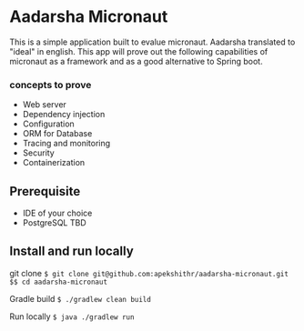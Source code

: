 # Aadarsha Micronaut    
This is a simple application built to evalue micronaut. 
Aadarsha translated to "ideal" in english. This app will prove out the following capabilities of micronaut as a framework and as a good alternative to Spring boot.

### concepts to prove
- Web server
- Dependency injection
- Configuration
- ORM for Database
- Tracing and monitoring
- Security
- Containerization

## Prerequisite
- IDE of your choice
- PostgreSQL
TBD

## Install and run locally

git clone ```$ git clone git@github.com:apekshithr/aadarsha-micronaut.git $$ cd aadarsha-micronaut```

Gradle build
```$ ./gradlew clean build```

Run locally
```$ java ./gradlew run```
